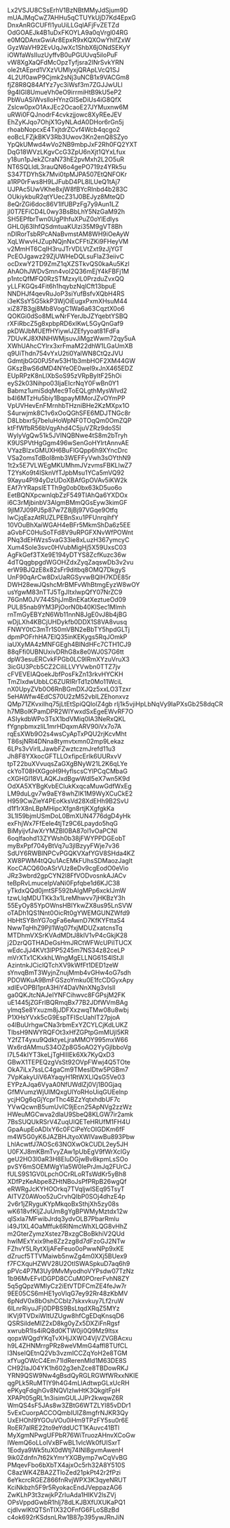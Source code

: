 Lx2VSJU8CSsErhV1BzNBtMMyJdSjum9D
mUAJMqCwZ7AHHu5qCTUYkUjD7Kd4EpxG
DnxAnRGCUFfl1yuUiLLGqlAFjFvZETZd
OdGOAEJk4B1uDxFKOYLA9a0qVrgl04RG
e0MQDAnxGwiAr8EpxR9xKQXOwYhlfZxW
GyzWaVH92EvUqJwXc1ShbX6jONdSEKyY
iOWfaWsIIuzUyffvB0uPGUUvq5iloPuF
vW8XgXaQFdMcOpzTyfjsra2INrSvkYRN
ole2tAEprd1VXzVUMlyxjQRApLVcQ1SJ
4L2Uf0awP9Cjmk2sNj3uNCB1x9VACGm8
fjZ8R8Q84AfYz7yc3iWsf3m7ZGJJwULl
9g4IGl8UmueVh0eO9irrmiHtB9kU5eP2
PbWuASiWvslloHYnzGISeDiUs4iG8QfX
Zslcw0pxO1AxJEc2OcaoE27JYMuxnw6M
uRWi0FQJnodrF4cvkzjjowc8XyREeJEV
EhZyKJqo7OhjX1GyNLAdA0DHor6rGn5j
rhoabNopcxE4TxjtdrZCvf4Wcb4qcgo2
eoBcLFZjkBKV3Rb3Uwov3Kn2enQ8SZyo
YpQkUMwd4wVo2NB9mbpJxF2Rh0FQ2YXT
DqG18WVzLKgvCcG3ZpU6nXjt1QYxLfux
y18un1pJekZCraN73hE2pvMxh2L2O5uR
NT6SQLldL3rauQN6o4gePO719z4YRk5u
S347TDYhSk7Mvi0tpMJPA507EtQNFOKr
a1RP0rFws8H9LJFubD4PL8ILUeQ1tAj7
UJPAc5UwVKhe8xjW8fBYcRInbd4b283C
OUkiykbuR2qtYUecZ31J0BEJyz8MteQD
8eQrZGi6doc86V1lfUBPzFg7y9Aun1LZ
jI0T7EFiCD4L0wy3BsBbLhY5NzGaM92h
SH5EPfbrTwn0UgPlhfuXPuZ0oYlEdIys
GHL0j63IhfQSdmtuaKUlzi35M9gVT8Bh
nDlRorTsbRPcANaBvmstAM8WH9iOeAyW
XqLWwvHJZupNQjnNxCFFtiZKi9FHeyVM
v2MmHT6CqIH3ruJTrVDLVtZxt9zJjYGT
PcEOJgawz29ZjUWHeDQLsuFlaZ3eiivC
ocDxwY2TD9ZmZ1qXZSTkvQS0kaAu5Kzl
AhAOhJWDvSmn4voI2Q36mEjY4kFBFj1M
p1ntcQfMFQ0RzSTMzxyIL0PrzduZvxQQ
yLLFKGQs4Fit6h1hqybzNqlCft13bpuE
NNDHJf4qevRuJoP3siYufBsfvXQbH4RS
i3eKSsY5G5kkP3WjOiEugxPxmXHsuM44
xiZ87B3gj8Mb8VogC1Wa6a63CqztX0o6
QOKGi0dSo8MLwNrFYerJbJZYqebtYSBQ
rXFiRbcZ5g8xpbpRD6xIKwL5GyQnGaf9
pkDWJbMUEffHYiywlJZEfyyoat81FdFa
7DUvKJ8XNNHWMjsuvJiMgzWwm72qy5uA
XWhUAhcCYlrx3xrFmaM22dhW1LGaUmXB
q9UiThdn754vYxU2ti0YalWN8CtQzJVU
GdmtjbGG0PJ5fw53H1b3mbHOF2XM44GW
GKszBwS6dMD4NYeOE0weI9xJnX465EDZ
EUpRPzK8nLlXbSoS95zVRpByItF25hOi
eyS2k03Nihpo03IjaEIcrNqY0FwBn0Y1
Babmz1umiSdqMec9ToEQLgthMysWlvd2
b4I6MTzHu5biy1BqpayMlMorJZvOYmPP
VpUVHevEnFMrnhbTHzniBHe2KzMXpx1O
S4urwjmk8C1v6xOoQGhSFE6MDJTNGc8r
D8Lbbxr5j7beIuHoWpNF0TOqQm0OmZQP
ktFfWfbR56bVqyAhd4C5juVZRz9doS5I
WylyVgQw51k5JVINQBNwe4tS8m2bTryh
K9USPVtHgGgm496wSenGoHYlrtAnnvAE
VYazBIzxGMUXH6BuFlGQpp6h9XYncDrc
VSa2omsTdBoI8mb3WEFFyVwh3sOYthN9
1t2x5E7VLWEgMKUMhmJVzvmsFBKLlwZ7
T2YsKo9t4ISknVfTJpbMsu1YCa5mVQ92
9Xayu4PI94yDzUDoXBAfGpOVAv5iKW2k
EAf7rYRapsIETTh9g0ob0bx63kD5uo6o
EetBQNXpcwnIqbZzF549TIAhQa6YXDOx
i6C3rMjbinbV3AlgmBMmQGsEyw3kimGF
9jlM7J09PJ5p87w7Z8jBj97VGqe9Otfq
IwCjqEazAtRUZLPEBnSxu1PFUnrqihfY
10VOuBhXaiWGAH4eBFr5MkmShDa6z5EE
aGvbFC0HuSoTFd8V9uRPGFXNvWfPOWnt
PNq3dEHWzs5vaG33ie8xLuzH367ymcyC
Xum4Sole3svc0HVubMigHj5X59UxsC03
AgFkGef3TXe9E194yDTYS8ZcfKuzc36w
4dTQqgbpgdWGOHZdxZyqZaqswDb3v2vu
erW9BJQzE8x82sFr9ditbq8OMQ7DkgyS
UnF90qArCw8DxUaRGSyvwBQlH7KDE85r
DWH28ewJQshcMrBMFvWhBtmgEyzW8wOY
usYgwM83nTTJ5TgJItxlwpQfY07NrZC9
76GnM0JV744ShjJmBnEKatXeztueOd09
PUL85nab9YM3PjOorN0b40KlSec1Mlmh
rnTmGyEBYzN6Wb11nnN8JgE0vJ8b4jBG
wDjLXh4KBCjUHDykfb0DDX1S8VA8vusq
FNWY0tC3mTr1S0mVBN2eBbTY5hpdGLTj
dpmPOFrhHA7ElQ35inKEKygs5RqJOmkP
iaUXyMA4zMNFGEgh4BlNdHFc7CTH1CJ9
88qFfi0UBNUxivDRhG8x8e0WJ0S7G6tt
dpW3esuERCvkFPGb0LC9IRmXYzuVruX3
3icGU3Pcb5CZ2CiliLLVYVwbn0TTZ7jv
cFVEVEIAQoekJbfPosFkZn13rkvHYCKH
TmZlxdwUbbLC6ZURIRrTd1z0Mo11WciL
nX0UpyZVb0O6RnBGmDXJQz5xxLO3Tzxr
5eHAWfw4EdCS70U2zM52vblLZEhonxvz
QMp71ZKvxiIhq75jLtEtSpiQQlolZ4gb
rIj1k5vjiHpLbNqVy9IaPXsGb258dqCR
h7MBolKPamDPR2WIYwxdSxEgeEWvRF7O
ASIykdbWPo3TsX1bdVMiq0IA3NeRxQKL
fYgnpbmxzliL1mrHDqxmARV90iVx7o7A
rqEsXWb9O2s4wsCyApTxPQU2rjKcvMht
T86sjNRl4DNna8tymvtxmn02mp9Lekaz
6LPs3vVirlLJawbFZwztczmJrefd11u3
Jh8F8YXkocGFTLLOxfipcErlk6UURxvV
tpT22buXVvuqsZaGXgBNyW21L2K6qLYe
ckYoT08HXGgoH9HyflscsCYlPCqCMbaG
cXGHGI18VLAQKJxdBgwWdl5eX7wn5K9d
OdXA5XYBgKvbEClukKxqcaMuwGdfWxEg
LM9duLgv7w9aEY8whZIK1M9WyXCuCkE2
H959CwZieY4PEoKksVd28XdEHh9B2SvU
d1f1rX8nLBpMHipcXfgn8rtjKXgfgkKa
3L1I59bjmUSmDoL0BmXUN4776dgD4yHk
exFhjWx7FfEeIe4tjTz9C6Lpaydo5hqG
BiMyijvfJwXrYMZBl0BA87ol1vOaPCNI
6oqlfaohd13ZYWsh0b38jFWYPPDGEobT
myBxPpf704yBtVq7u3jIBzyyFWje7v36
SdUY6RWBlNPCvPGQKVXafYGV8SHda4KZ
XW8PWM4tQQu1AcEMkFUhsSDMaozJagIt
KocCACQ60oASrVUz8eDv9cgEodO0eVio
JRz3wbrd2gpCYN2l8FfVODvosnkAJACv
teBpRvLmuceIpVaNi0Fpfqbe1d6KJC38
yTkdxQQd0jmtSF592bAIgMPp6xcklJmW
tzwLIqMDUTKk3x1LreMhwvv7jHKBzY3h
55EyOy85YpOWnsHBIYkwZX8us95LnSVW
oTADh1QS1Nnt0OicRt0gYWEMGUNZWfd9
HbHtSY8nYG7ogFa6eAwnD7KfKYFttaS4
NwwTqHhZ9Pjl1Wq07fxjMDUZxatcnsTq
MTDhmVXSrKVAdMDtJ8klV1vP4cGkjK28
j2DzrQGTHADeGsHmJRCtWFWcUPiITUCX
wEdcJjJ4KVt3lPP5245m7NS34z82ceLP
mVrXTx1CKxkhLWngMgELLNG61S4lStJl
AzintnkJCiclQTchXV9kWfFt1DED1zeW
sYnvqBmT3WyjnZnujMmb4vGHw4oG7sdh
PDOWKuA9BmFGSzoYmku0E1fcCDGyxApy
xdIEvOPBI1prA3HiY4DaVNnXNg3vIsIl
ga0QKJtcNAJeIYNFCihwvc8FGPsjM2FK
uE1445jZGFrIBQRmqBx77B2JDfWVmBAg
ylmqSe8Yxuzm8jJDFXxzwqTMw08u8wbj
P1XHsYVxk5cG9EspTFIScUahIT27pjoA
o4lBuUrhgwCNa3rbmExYZCYLCjKdLUKZ
TlbsH9NWYRQFOt3xHfZGPtpGmMUjl5KR
Y2fZT4yxu9QdktyeLjraMMOY995mxW66
Wx6rdAMmuS34OZp8G5oAO2YyGjIbboVg
I7L54kIYT3keLjTgHlIIEk6Xk7KyQxD3
GBwX1TEPEQzgVsSt92OVpFWwj4Q5TOte
OkA7iLx7ssLC4gaCm9TMesIDtw5PGBm7
7VpKakyUiV6AYaqyH1RtWXLlQsG5Ve03
EYPzAJqa6VyaA0NfUWdlZj0Vj1B0Gjaq
GfMVumzWjUlMQxgUlYoRHoUiqGUEelnp
ycjHOg6qGjYcprThc4BZzYqtxhdbUF7c
YVwQcwnB5umUvIC9jEcn25ApNVg2zzWz
HWeuMGCwva2dlaU9SbeQ8KLGW7ir2amk
7BsSUQUkRSrV4ZuqUlQETeHRUfM1FH4U
GpaAupEoADlxY6c0FCiPeYcOIGDKm6fF
m4W5G0yK6JAZBHJtyoXWIVawBu893Pbw
LhlAcwtfJ7AOSc63NOXwOkCUDL2ey5JH
U0FXJ8mKBmTvyZAw1pUbEgV9fWrXclGy
geU2HO3l0aR3H8EluDGjwBv8kpmLsSOo
pvSY6mSOEMWgYla5W0lePrJmJq2FUrCJ
fULS9S1GV0LpchOCrRLoRTsWdKr5yBh8
XDfPzKeAbpe8ZHtNBoJsPfPRpB26wgQf
eRWRgJcKYHOOrkq7TVqljwlSEq95TsyT
AITVZ0AWoo52uCrvhQIbP0SOj4dhzE4p
2v6r1jZRyguKYpMkqoBxSthjXh5zy08s
wK618vfKljZJuUm8gYgBPWMyMztdx12w
qISxla7MFwibJrdq3ydvOLB7PbarRmlu
i49J1XL4OaMffuk6RlNmcWhXLQG8vHhZ
m2GterZymzXstez7BxzgCBoBkhiV2QUd
hwlMExYxix9he8Zz2zg8d7dFzoGJ2NTw
FZhvY5LRytXIjAFeFeuo0oPwwNPp9xKE
dZrucf5TTVMaiwb5nwZg4m0XXj5BUex9
f7FCXquHZWV28U2OtlSWASpkuD7aq6h9
pPVc4P7M3Uy9MvMyodhoVYPsdw07TzNz
1b96MvEFvIDGPD8CCuM0POrerFvhN8ZY
5q5gQpzWMlyCz2iEtVTDFCmZE4feJw7r
9EE05CS6mHE1yoVlqG7ey92Rr48zKbMV
6pNdV0x8bOshCCbIz7skxvkuy7Lf2ruW
6lLnrRiyuJFj0DPBS9BsLtqdXRqZ5MYz
lKVj9TVDxiWltUZUgw8hfCgEDqKnsqD6
QSRSiIdeMIZ2xD8kg0yZx5DXZiFnRgsf
xwrubR1Is4iRQ8d0KTW0ji0Q9Mz9ltsx
qopxWQgdYKqTvXHjJXWO4VjVZVGBAcxu
h9L4ZHNMrrgPRz8weVMmG4affl8TUfCL
l3NseIQEtnQ2Vb3vzmICCZqYoH2e8TGM
xfYugOWcC4Em71IdRerenMId1M63DE8S
CH92IaJ04YK1h602g3ehZce8TBDowRKJ
YRN9QSW9Nw4gBsdQyRGLRGWfWRxxNKIE
qgPLk5RuMTlY9h4G4mLIAdtwpGLxUcRH
ePKyqFdqjhGv8NQVlzIwHtK3QkgitFpH
XPAPt05gRL1n3isimGULJJPr2kwqwZ6R
WmQS4sF5JAs8w3ZBtG6WTZLYl85vDDr1
5vExCuorpACCOQmbIUIZ8mgfrNJKR3Qy
UxEHOhI9YGOuVOu0iHm9TPzFY5su0r6E
RoER7aIRE22to9eYddUCT1KAuvc41BTl
MyXgmNPwgUFPbR76WiTruozAHnvXCoGw
lWemQ6oLLolVxBFwBL1vlcWk0fUISxrT
1Eodya9Wk5tuX0dWtj74INl8gvmAwenH
9ik0Zdnfn7t62kYmrYXGBymp7wCqVvBG
PMqevFbo6bXbTX4ajxOc5rh32A8Y510S
C8azWK4ZBA2ZTloZed21pkPt42r2fPzi
6eYkcrcRGEZ866fnRvjWPX3K3qyeNRUT
KciNkbzh5F9r5RyokacEndJVeppazAG6
ZwKLhP3t3zwjkPZrIuAda1HIKV2lsZVj
OPsVppdGwbR1hlj78dLKJBXfUXUKaPQ1
cjdIvwIKtQTSnTIX32OFnfG6FLoSBzBd
c4ok692rKSdsnLRw1B87p395ywJRnJiN
